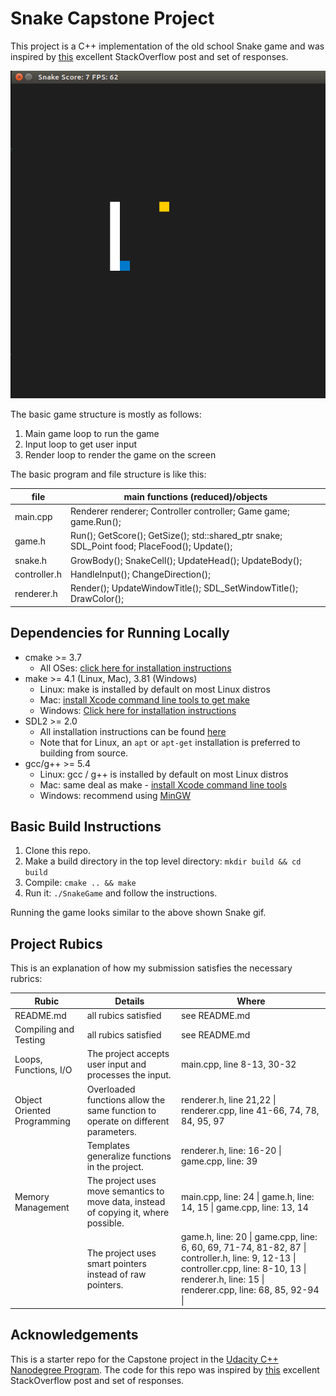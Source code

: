 # Snake Capstone Project

This project is a C++ implementation of the old school Snake game and was inspired by [this](https://codereview.stackexchange.com/questions/212296/snake-game-in-c-with-sdl) excellent StackOverflow post and set of responses.

<img src="snake_game.gif"/>

The basic game structure is mostly as follows:
1. Main game loop to run the game
2. Input loop to get user input
3. Render loop to render the game on the screen

The basic program and file structure is like this:

| file         | main functions (reduced)/objects                                                                   |
|--------------|----------------------------------------------------------------------------------------------------|
| main.cpp     | Renderer renderer; Controller controller; Game game; game.Run();                                   |
| game.h       | Run(); GetScore(); GetSize(); std::shared_ptr<Snake> snake; SDL_Point food; PlaceFood(); Update(); |
| snake.h      | GrowBody(); SnakeCell(); UpdateHead(); UpdateBody();                                               |
| controller.h | HandleInput(); ChangeDirection();                                                                  |
| renderer.h   | Render(); UpdateWindowTitle(); SDL_SetWindowTitle(); DrawColor();                                  |


## Dependencies for Running Locally
* cmake >= 3.7
  * All OSes: [click here for installation instructions](https://cmake.org/install/)
* make >= 4.1 (Linux, Mac), 3.81 (Windows)
  * Linux: make is installed by default on most Linux distros
  * Mac: [install Xcode command line tools to get make](https://developer.apple.com/xcode/features/)
  * Windows: [Click here for installation instructions](http://gnuwin32.sourceforge.net/packages/make.htm)
* SDL2 >= 2.0
  * All installation instructions can be found [here](https://wiki.libsdl.org/Installation)
  * Note that for Linux, an `apt` or `apt-get` installation is preferred to building from source.
* gcc/g++ >= 5.4
  * Linux: gcc / g++ is installed by default on most Linux distros
  * Mac: same deal as make - [install Xcode command line tools](https://developer.apple.com/xcode/features/)
  * Windows: recommend using [MinGW](http://www.mingw.org/)

## Basic Build Instructions

1. Clone this repo.
2. Make a build directory in the top level directory: `mkdir build && cd build`
3. Compile: `cmake .. && make`
4. Run it: `./SnakeGame` and follow the instructions.

Running the game looks similar to the above shown Snake gif.

## Project Rubics
This is an explanation of how my submission satisfies the necessary rubrics:

| Rubic                       | Details                                                                              | Where                                                                                                                                                                                             |
|-----------------------------|--------------------------------------------------------------------------------------|---------------------------------------------------------------------------------------------------------------------------------------------------------------------------------------------------|
| README.md                   | all rubics satisfied                                                                 | see README.md                                                                                                                                                                                     |
| Compiling and Testing       | all rubics satisfied                                                                 | see README.md                                                                                                                                                                                     |
| Loops, Functions, I/O       | The project accepts user input and processes the input.                              | main.cpp, line 8-13, 30-32                                                                                                                                                                        |
| Object Oriented Programming | Overloaded functions allow the same function to operate on different parameters.     | renderer.h, line 21,22 \| renderer.cpp, line 41-66, 74, 78, 84, 95, 97                                                                                                                            |
|                             | Templates generalize functions in the project.                                       | renderer.h, line: 16-20 \| game.cpp, line: 39                                                                                                                                                     |
| Memory Management           | The project uses move semantics to move data, instead of copying it, where possible. | main.cpp, line: 24 \| game.h, line: 14, 15 \| game.cpp, line: 13, 14                                                                                                                              |
|                             | The project uses smart pointers instead of raw pointers.                             | game.h, line: 20 \| game.cpp, line: 6, 60, 69, 71-74, 81-82, 87 \| controller.h, line: 9, 12-13 \| controller.cpp, line: 8-10, 13 \| renderer.h, line: 15 \| renderer.cpp, line: 68, 85, 92-94 \| |


## Acknowledgements
This is a starter repo for the Capstone project in the [Udacity C++ Nanodegree Program](https://www.udacity.com/course/c-plus-plus-nanodegree--nd213). The code for this repo was inspired by [this](https://codereview.stackexchange.com/questions/212296/snake-game-in-c-with-sdl) excellent StackOverflow post and set of responses.
